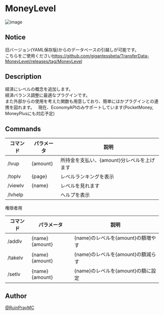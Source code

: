 # MoneyLevel

![image](https://raw.githubusercontent.com/gigantessbeta/MoneyLevel/master/images/image.jpg)

## Notice
旧バージョン(YAML保存版)からのデータベースの引越しが可能です。  
こちらをご使用ください<https://github.com/gigantessbeta/TransferData-MoneyLevel/releases/tag/MoneyLevel>
  
## Description

経済にレベルの概念を追加します。  
経済バランス調整に最適なプラグインです。  
また外部からの使用を考えた関数も用意しており、簡単にほかプラグインとの連携を図れます。  
現在、EconomyAPIのみサポートしています(PocketMoney, MoneyPlusにも対応予定)

## Commands

| コマンド |   パラメータ    |               説明               |
| -------- | --------------- | -------------------------------- |
| /lvup    | {amount}        | 所持金を支払い、{amount}分レベルを上げます                       |
| /toplv  | {page}          | レベルランキングを表示             |
| /viewlv  | {name}   | レベルを見れます          |
| /lvhelp  |                 | ヘルプを表示                     |
  
権限者用

| コマンド |   パラメータ    |                   説明                   |
| -------- | --------------- | ---------------------------------------- |
| /addlv  | {name} {amount} | {name}のレベルを{amount}の額増やす |
| /takelv  | {name} {amount} | {name}のレベルを{amount}の額減らす |
| /setlv   | {name} {amount} | {name}のレベルを{amount}の額に設定 |


## Author

[@RuinPrayMC](https://twitter.com/RuinPrayMC)
